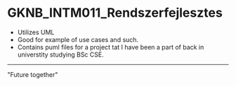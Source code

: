 # GKNB_INTM011_Rendszerfejlesztes

- Utilizes UML
- Good for example of use cases and such.
- Contains puml files for a project tat I have been a part of back in universtity studying BSc CSE.

___
"Future together"
